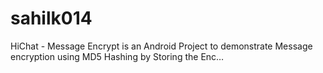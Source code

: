 # sahilk014
HiChat - Message Encrypt is an Android Project to demonstrate Message encryption using MD5 Hashing by Storing the Enc…
